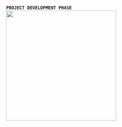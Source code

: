 <b>```PROJECT DEVELOPMENT PHASE```</b>
<br>
<img width="300" height="300" src="http://ibaseelectrosoft.com/iBaseTech/images/training/pdevelop.gif" />
